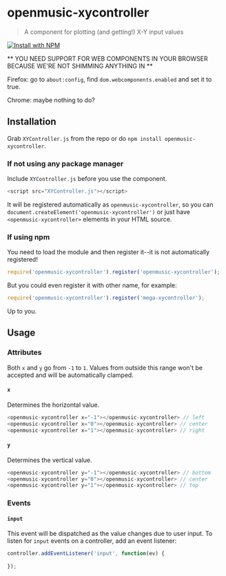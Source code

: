 # openmusic-xycontroller

> A component for plotting (and getting!) X-Y input values

[![Install with NPM](https://nodei.co/npm/openmusic-xycontroller.png?downloads=true&stars=true)](https://nodei.co/npm/openmusic-xycontroller/)

** YOU NEED SUPPORT FOR WEB COMPONENTS IN YOUR BROWSER BECAUSE WE'RE NOT SHIMMING ANYTHING IN **

Firefox: go to `about:config`, find `dom.webcomponents.enabled` and set it to true.

Chrome: maybe nothing to do?

## Installation

Grab `XYController.js` from the repo or do `npm install openmusic-xycontroller`.

### If not using any package manager

Include `XYController.js` before you use the component.

```javascript
<script src="XYController.js"></script>
```

It will be registered automatically as `openmusic-xycontroller`, so you can `document.createElement('openmusic-xycontroller')` or just have `<openmusic-xycontroller>` elements in your HTML source.

### If using npm

You need to load the module and then register it--it is not automatically registered!

```javascript
require('openmusic-xycontroller').register('openmusic-xycontroller');
```

But you could even register it with other name, for example:

```javascript
require('openmusic-xycontroller').register('mega-xycontroller');
```

Up to you.

## Usage

### Attributes

Both `x` and `y` go from `-1` to `1`. Values from outside this range won't be accepted and will be automatically clamped.

#### `x`

Determines the horizontal value.

```javascript
<openmusic-xycontroller x="-1"></openmusic-xycontroller> // left
<openmusic-xycontroller x="0"></openmusic-xycontroller> // center
<openmusic-xycontroller x="1"></openmusic-xycontroller> // right
```

#### `y`

Determines the vertical value.

```javascript
<openmusic-xycontroller y="-1"></openmusic-xycontroller> // bottom
<openmusic-xycontroller y="0"></openmusic-xycontroller> // center
<openmusic-xycontroller y="1"></openmusic-xycontroller> // top
```

### Events

#### `input`

This event will be dispatched as the value changes due to user input. To listen for `input` events on a controller, add an event listener:

```javascript
controller.addEventListener('input', function(ev) {
	
});
```
